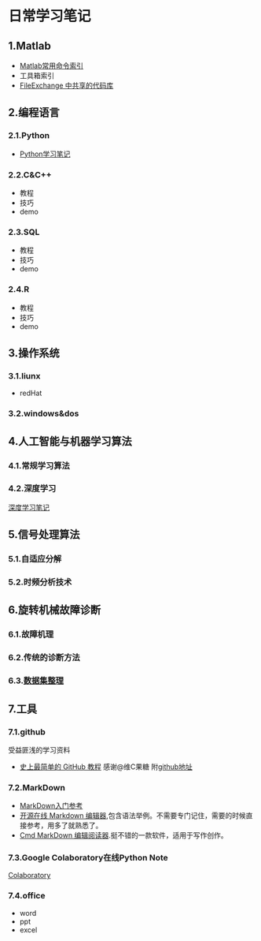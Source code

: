 # 日常学习笔记

## 1.Matlab
* [Matlab常用命令索引](https://github.com/hustcxl/CXL_Notes/blob/master/MATLAB/Common_Command_Notes.md)
* 工具箱索引
* [FileExchange 中共享的代码库](https://github.com/hustcxl/CXL_Notes/blob/master/MATLAB/FileExchangeLibList.md)

## 2.编程语言
### 2.1.Python
* [Python学习笔记](https://github.com/hustcxl/CXL_Notes/blob/master/Python/PythonNotes.md) 

### 2.2.C&C++
* 教程
* 技巧
* demo

### 2.3.SQL
* 教程
* 技巧
* demo

### 2.4.R
* 教程
* 技巧
* demo

## 3.操作系统
### 3.1.liunx
* redHat

### 3.2.windows&dos

## 4.人工智能与机器学习算法
### 4.1.常规学习算法

### 4.2.深度学习
[深度学习笔记](https://github.com/hustcxl/CXL_Notes/blob/master/DeepLearning/DLNotes.md)

## 5.信号处理算法
### 5.1.自适应分解

### 5.2.时频分析技术

## 6.旋转机械故障诊断
### 6.1.故障机理
### 6.2.传统的诊断方法
### 6.3.[数据集整理](https://github.com/hustcxl/Rotating-machine-fault-data-set)
## 7.工具
### 7.1.github
受益匪浅的学习资料
* [史上最简单的 GitHub 教程](https://blog.csdn.net/qq_35246620/article/details/66973794) 感谢@维C果糖 附[github地址](https://github.com/guobinhit)
### 7.2.MarkDown
* [MarkDown入门参考](http://itmyhome.com/markdown/article/syntax/headers.html)
* [开源在线 Markdown 编辑器](https://pandao.github.io/editor.md/index.html),包含语法举例。不需要专门记住，需要的时候直接参考，用多了就熟悉了。
* [Cmd MarkDown 编辑阅读器](https://www.zybuluo.com/mdeditor).挺不错的一款软件，适用于写作创作。
### 7.3.Google Colaboratory在线Python Note
  [Colaboratory](https://colab.research.google.com/notebooks/welcome.ipynb#scrollTo=5fCEDCU_qrC0)
### 7.4.office
* word
* ppt
* excel
